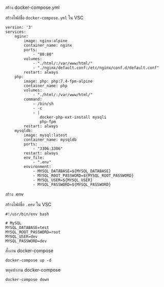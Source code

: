 สร้าง docker-compose.yml

สร้างไฟล์ชื่อ ``docker-compose.yml``  ใน VSC
```
version: '3'
services:
    nginx:
        image: nginx:alpine
        container_name: nginx
        ports:
            - "80:80"
        volumes:
            - "./html/:/var/www/html/"
            - "./nginx/default.conf:/etc/nginx/conf.d/default.conf"
        restart: always
    php:
        image: php: php:7.4-fpm-alpine
        container_name: php
        volumes:
            - "./html/:/var/www/html/"
        command:
            - /bin/sh
            - -c
            - |
               docker-php-ext-install mysqli
               php-fpm
        restart: always
    mysqldb:
        image: mysql:latest
        container_name: mysqldb
        ports:
            - "3306:3306"
        restart: always
        env_file:
            - ".env"
        environment:
            - MYSQL_DATABASE=${MYSQL_DATABASE}
            - MYSQL_ROOT_PASSWORD=${MYSQL_ROOT_PASSWORD}
            - MYSQL_USER=${MYSQL_USER}
            - MYSQL_PASSWORD=${MYSQL_PASSWORD}

```

สร้าง .env

สร้างไฟล์ชื่อ ``.env``  ใน VSC
```
#!/usr/bin/env bash

# MySQL
MYSQL_DATABASE=test
MYSQL_ROOT_PASSWORD=root
MYSQL_USER=dev
MYSQL_PASSWORD=dev
```

สั่งงาน docker-compose
```
docker-compose up -d
```

หยุดทำงาน docker-compose
```
docker-compose down
```
